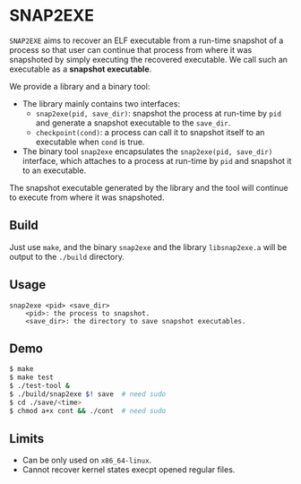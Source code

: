 # SNAP2EXE

`SNAP2EXE` aims to recover an ELF executable from a run-time snapshot of a process so that user can continue that process from where it was snapshoted by simply executing the recovered executable. We call such an executable as a **snapshot executable**.

We provide a library and a binary tool:
- The library mainly contains two interfaces:
    - `snap2exe(pid, save_dir)`: snapshot the process at run-time by `pid` and generate a snapshot executable to the `save_dir`.
    - `checkpoint(cond)`: a process can call it to snapshot itself to an executable when `cond` is true.
- The binary tool `snap2exe` encapsulates the `snap2exe(pid, save_dir)` interface, which attaches to a process at run-time by `pid` and snapshot it to an executable.

The snapshot executable generated by the library and the tool will continue to execute from where it was snapshoted.

## Build

Just use `make`, and the binary `snap2exe` and the library `libsnap2exe.a` will be output to the `./build` directory.

## Usage

```
snap2exe <pid> <save_dir>
    <pid>: the process to snapshot.
    <save_dir>: the directory to save snapshot executables.
```

## Demo

```bash
$ make
$ make test
$ ./test-tool &
$ ./build/snap2exe $! save  # need sudo
$ cd ./save/<time>
$ chmod a+x cont && ./cont  # need sudo
```

## Limits

- Can be only used on `x86_64-linux`.
- Cannot recover kernel states execpt opened regular files.
